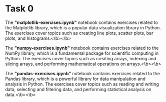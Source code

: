 # Task 0
The **"matplotlib-exercises.ipynb"** notebook contains exercises related to the Matplotlib library, which is a popular data visualization library in Python. The exercises cover topics such as creating line plots, scatter plots, bar plots, and histograms.<\b><\b>

The **"numpy-exercises.ipynb"** notebook contains exercises related to the NumPy library, which is a fundamental package for scientific computing in Python. The exercises cover topics such as creating arrays, indexing and slicing arrays, and performing mathematical operations on arrays.<\b><\b>

The **"pandas-exercises.ipynb"** notebook contains exercises related to the Pandas library, which is a powerful library for data manipulation and analysis in Python. The exercises cover topics such as reading and writing data, selecting and filtering data, and performing statistical analysis on data.<\b><\b>
